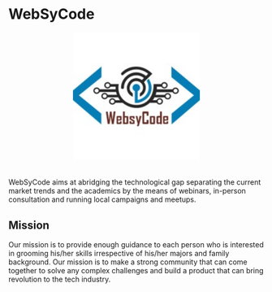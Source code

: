 # WebSyCode

<div align="center">
<h6><img src="https://github.com/websycode/.github/blob/main/websycode.jpg" height="250" /></h6>
</div>

WebSyCode aims at abridging the technological gap separating the current market trends and the academics by the means of webinars, in-person consultation and running local campaigns and meetups.

## Mission
Our mission is to provide enough guidance to each person who is interested in grooming his/her skills irrespective of his/her majors and family background. Our mission is to make a strong community that can come together to solve any complex challenges and build a product that can bring revolution to the tech industry.
